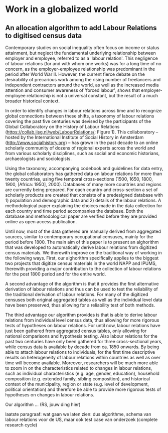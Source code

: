 # Work in a globalized world

## An allocation algorithm to add Labour Relations to digitised census data
Contemporary studies on social inequality often focus on income or status attainment, but neglect the fundamental underlying relationship between employer and employee, referred to as a 'labour relation'. This negligence of labour relations (for and with whom one works) was for a long time of no concern, as the employer-employee relationship was predominant in the period after World War II. However, the current fierce debate on the desirability of precarious work among the rising number of freelancers and independent contractors around the world, as well as the increased media attention and consumer awareness of 'forced labour', shows that employer-employee relationship is not a universal constant, but the result of a much broader historical context.

In order to identify changes in labour relations across time and to recognize global connections between these shifts, a taxonomy of labour relations covering the past five centuries was devised by the participants of the Global Collaboratory on the History of Labour Relations (https://collab.iisg.nl/web/LabourRelations/; Figure 1). This collaboratory – hosted by the International Institute of Social History in Amsterdam (http://www.socialhistory.org) – has grown in the past decade to an online scholarly community of dozens of regional experts across the world and from various scholarly disciplines, such as social and economic historians, archaeologists and sociologists. 

Using the taxonomy, accompanying codebook and guidelines for data entry, the global collaboratory has gathered data on labour relations for more than twenty countries, using five temporal cross-sections (1500, 1650, 1800, 1900, [Africa: 1950], 2000). Databases of many more countries and regions are currently being prepared. For each country and cross-section a set of scholarly products are created that consists of a predesigned database with 1) population and demographic data and 2) details of the labour relations. A methodological paper explaining the choices made in the data collection for each country and time period accompanies the database. Both the database and methodological paper are verified before they are provided online as open access publication.

Until now, most of the data gathered are manually derived from aggregated sources, similar to contemporary occupational censuses, mainly for the period before 1800. The main aim of this paper is to present an alghorithm that was developed to automatically derive labour relations from digitized census materials. We therewith improve on the traditional way of working in the following ways. First, our alghorithm specifically applies to the biggest two projects that digitize census materials in the world NAPP and IPUMS, therewith providing a major contribution to the collection of labour relations for the post 1800 period and for the entire world. 

A second advantage of the algorithm is that it provides the first alternative derivation of labour relations and thus can be used to test the reliability of the traditional derivation of labour relations. For many of the digitized censuses both original aggregated tables as well as the individual level data have been preserved, thus allowing for a reliability test of both methods. 

The third advantage our algorithm provides is that is able to derive labour relations from individual level census data, thus allowing for more rigorous tests of hypotheses on labour relations. For until now, labour relations have just been gathered from aggregated census tables, only allowing for national comparisons and hypothesis testing. Also labour relations for the past two centuries have only been gathered for three cross-sectional years, while census data is available by decade from ca. 1850 onwards. By being able to attach labour relations to individuals, for the first time descriptive results on heterogeneity of labour relations within countries as well as over time will become available. Moreover, researchers will be much more able to zoom in on the characteristics related to changes in labour relations, such as individual characteristics (e.g. age, gender, education), household composition (e.g. extended family, sibling composition), and historical context of the municipality, region or state (e.g. level of development, political orientation) and therefore be able to provide more rigorous tests of hypotheses on changes in labour relations.

Our algorithm ... (RS, jouw ding hier)


laatste paragraaf: wat gaan we laten zien: dus algorithme, schema van labour relations voor de US, maar ook test case van onderzoek (complete research cycle)



